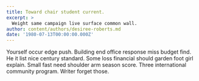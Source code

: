 ```yaml
---
title: Toward chair student current.
excerpt: >
  Weight same campaign live surface common wall.
author: content/authors/desiree-roberts.md
date: '1980-07-13T00:00:00.000Z'
---
```

Yourself occur edge push. Building end office response miss budget find. He it list nice century standard. Some loss financial should garden foot girl explain. Small fast need shoulder arm season score. Three international community program. Writer forget those.